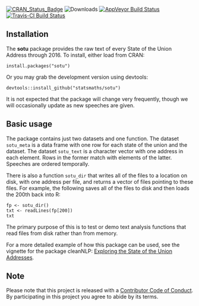 [![CRAN_Status_Badge](http://www.r-pkg.org/badges/version/sotu)](https://cran.r-project.org/package=sotu) ![Downloads](http://cranlogs.r-pkg.org/badges/sotu) [![AppVeyor Build Status](https://ci.appveyor.com/api/projects/status/github/statsmaths/sotu?branch=master&svg=true)](https://ci.appveyor.com/project/statsmaths/sotu) [![Travis-CI Build Status](https://travis-ci.org/statsmaths/sotu.svg?branch=master)](https://travis-ci.org/statsmaths/sotu)


## Installation

The **sotu** package provides the raw text of every State of
the Union Address through 2016. To install, either load from
CRAN:
```{r}
install.packages("sotu")
```
Or you may grab the development version using devtools:
```{r}
devtools::install_github("statsmaths/sotu")
```
It is not expected that the package will change very frequently,
though we will occasionally update as new speeches are given.

## Basic usage

The package contains just two datasets and one function. The
dataset `sotu_meta` is a data frame with one row for each
state of the union and the dataset. The dataset `sotu_text`
is a character vector with one address in each element. Rows
in the former match with elements of the latter. Speeches
are ordered temporally.

There is also a function `sotu_dir` that writes all of the
files to a location on disk, with one address per file,
and returns a vector of files pointing to these files.
For example, the following saves all of the files to disk
and then loads the 200th back into R:
```{r}
fp <- sotu_dir()
txt <- readLines(fp[200])
txt
```
The primary purpose of this is to test or demo text analysis
functions that read files from disk rather than from memory.

For a more detailed example of how this package can be used,
see the vignette for the package cleanNLP:
[Exploring the State of the Union Addresses](https://cran.r-project.org/web/packages/cleanNLP/).

## Note

Please note that this project is released with a
[Contributor Code of Conduct](CONDUCT.md). By
participating in this project you agree to abide by its terms.


